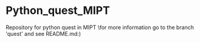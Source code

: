 # Python_quest_MIPT
Repository for python quest in MIPT
\\for more information go to the branch 'quest' and see README.md:)
